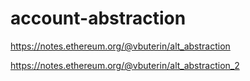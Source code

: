 # account-abstraction

https://notes.ethereum.org/@vbuterin/alt_abstraction

https://notes.ethereum.org/@vbuterin/alt_abstraction_2
